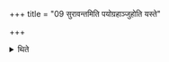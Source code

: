 +++
title = "09 सुरावन्तमिति पयोग्रहाञ्जुहोति यस्ते"

+++

<details><summary>थिते</summary>

सुरावन्तमिति पयोग्रहाञ्जुहोति । यस्ते रसः सम्भृत इति सुराग्रहान् ९
</details>
